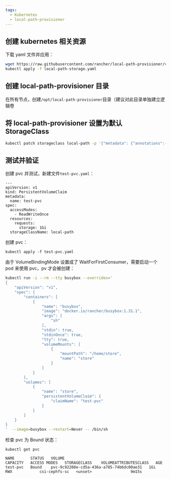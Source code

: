 ```yaml
---
tags:
  - Kubernetes
  - local-path-provisioner
---
```


## 创建 kubernetes 相关资源

下载 yaml 文件并应用：

```bash
wget https://raw.githubusercontent.com/rancher/local-path-provisioner/v0.0.26/deploy/local-path-storage.yaml
kubectl apply -f local-path-storage.yaml
```

## 创建 local-path-provisioner 目录

在所有节点，创建`/opt/local-path-provisioner`目录（建议对此目录单独建立逻辑卷

## 将 local-path-provisioner 设置为默认 StorageClass

```bash
kubectl patch storageclass local-path -p '{"metadata": {"annotations":{"storageclass.kubernetes.io/is-default-class":"true"}}}'
```

## 测试并验证

创建 pvc 并测试，新建文件`test-pvc.yaml`：

```
---
apiVersion: v1
kind: PersistentVolumeClaim
metadata:
  name: test-pvc
spec:
  accessModes:
    - ReadWriteOnce
  resources:
    requests:
      storage: 1Gi
  storageClassName: local-path
```

创建 pvc：

```
kubectl apply -f test-pvc.yaml
```

由于 VolumeBindingMode 设置成了 WaitForFirstConsumer，需要启动一个 pod 来使用 pvc，pv 才会被创建：

```bash
kubectl run -i --rm --tty busybox --overrides='
{
    "apiVersion": "v1",
    "spec": {
        "containers": [
            {
                "name": "busybox",
                "image": "docker.io/rancher/busybox:1.31.1",
                "args": [
                    "sh"
                ],
                "stdin": true,
                "stdinOnce": true,
                "tty": true,
                "volumeMounts": [
                    {
                        "mountPath": "/home/store",
                        "name": "store"
                    }
                ]
            }
        ],
        "volumes": [
            {
                "name": "store",
                "persistentVolumeClaim": {
                    "claimName": "test-pvc"
                }
            }
        ]
    }
}
'  --image=busybox --restart=Never -- /bin/sh
```

检查 pvc 为 Bound 状态：

```
kubectl get pvc
```

```
NAME       STATUS   VOLUME                                     CAPACITY   ACCESS MODES   STORAGECLASS    VOLUMEATTRIBUTESCLASS   AGE
test-pvc   Bound    pvc-9c92208e-cd5a-436a-a785-74b6dc00ae31   1Gi        RWX            csi-cephfs-sc   <unset>                 9m15s
```
